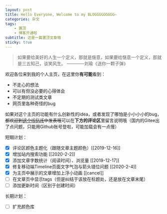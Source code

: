 ```yaml
---
layout: post
title: Hello Everyone, Welcome to my BLOGGGGGGGGG~
categories: 杂文
tags: 
    - 置顶
    - 博客开通啦
subtitle: 这是一篇置顶文章哦
sticky: true
---
```


> 如果要给美好的人生一个定义，那就是惬意，如果要给惬意一个定义，那就是三五知己，谈笑风生。 ————刘瑜《送你一颗子弹》

欢迎各位来到我的个人主页，在这里你**有可能**看到：

- 不走心的想法
- 可以有但没必要的心得体会
- 不定期的测试类文章
- 网页里各种奇怪的bug

如果对这个主页的功能有什么创新性的idea，或者发现了哪怕是小小小小的bug，~~都欢迎到[这个ISSUE](https://github.com/qiutongxue/qiutongxue.github.io/issues)中发表哦~~可以在**下方的评论区**里留言说明哦（国内的Gitee出了点问题，只能用Github账号登啦，可能加载会有一点慢）

短期计划：

- [x] 评论区颜色主题化（跟随文章主题颜色）[[2019-12-16]]
- [x] 增加站内搜索功能 [[2020-2-2]]
- [x] 添加文章字数统计（阅读时间）、浏览量 [[2019-12-17]]
- [x] 修复移动端Timeline页面文字气泡与箭头错位问题 [[2020-2-4]]
- [x] 为主页中展示的文章增加上浮小动画 [[cancel]]
- [ ] 在文章页中显示tags（但是纠结于该放在标题处，还是放在文章末尾）
- [ ] 添加更新时间（区别于创建时间）

长期计划：

- [ ] 扩充颜色库